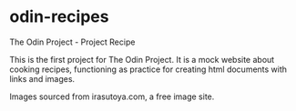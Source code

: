 # odin-recipes
The Odin Project - Project Recipe

This is the first project for The Odin Project.
It is a mock website about cooking recipes, functioning as practice
for creating html documents with links and images.

Images sourced from irasutoya.com, a free image site.
